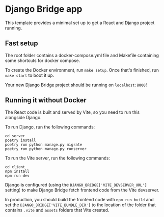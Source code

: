 # Django Bridge app

This template provides a minimal set up to get a React and Django project running.

## Fast setup

The root folder contains a docker-compose.yml file and Makefile containing some shortcuts for docker compose.

To create the Docker environment, run `make setup`. Once that's finished, run `make start` to boot it up.

Your new Django Bridge project should be running on `localhost:8000`!

## Running it without Docker

The React code is built and served by Vite, so you need to run this alongside Django.

To run Django, run the following commands:

```
cd server
poetry install
poetry run python manage.py migrate
poetry run python manage.py runserver
```

To run the Vite server, run the following commands:

```
cd client
npm install
npm run dev
```

Django is configured (using the `DJANGO_BRIDGE['VITE_DEVSERVER_URL']` setting) to make Django Bridge fetch frontend code from the Vite devserver.

In production, you should build the frontend code with `npm run build` and set the `DJANGO_BRIDGE['VITE_BUNDLE_DIR']` to the location of the folder that contains `.vite` and `assets` folders that Vite created.
